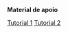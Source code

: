**Material de apoio**

[Tutorial 1](https://reacttraining.com/react-router/web/guides/primary-components)
[Tutorial 2](https://medium.com/collabcode/roteamento-no-react-com-os-poderes-do-react-router-v4-fbc191b9937d)
